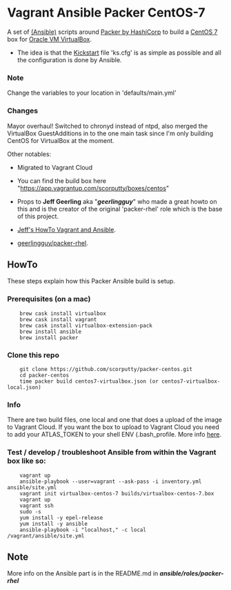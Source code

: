 # Vagrant Ansible Packer CentOS-7
A set of [(Ansible)](https://www.ansible.com) scripts around [Packer by HashiCorp](https://www.packer.io/) to build a [CentOS 7](https://www.centos.org) box for [Oracle VM VirtualBox](https://www.virtualbox.org).

- The idea is that the [Kickstart](http://pykickstart.readthedocs.io/en/latest/) file 'ks.cfg' is as simple as possible and all the configuration is done by Ansible.

### Note
Change the variables to your location in 'defaults/main.yml'

### Changes
Mayor overhaul! Switched to chronyd instead of ntpd, also merged the VirtualBox GuestAdditions in to the one main task since I'm only building CentOS for VirtualBox at the moment.

Other notables:

- Migrated to Vagrant Cloud

- You can find the build box here "https://app.vagrantup.com/scorputty/boxes/centos"

- Props to **Jeff Geerling** aka "***geerlingguy***" who made a great howto on this and is the creator of the original 'packer-rhel' role which is the base of this project.

- [Jeff's HowTo Vagrant and Ansible](http://www.jeffgeerling.com/blog/server-vm-images-ansible-and-packer).
- [geerlingguy/packer-rhel](https://galaxy.ansible.com/geerlingguy/packer-rhel/).

## HowTo
These steps explain how this Packer Ansible build is setup.

### Prerequisites (on a mac)
```
    brew cask install virtualbox
    brew cask install vagrant
    brew cask install virtualbox-extension-pack
    brew install ansible
    brew install packer
```

### Clone this repo
```
    git clone https://github.com/scorputty/packer-centos.git
    cd packer-centos
    time packer build centos7-virtualbox.json (or centos7-virtualbox-local.json)
```

### Info
There are two build files, one local and one that does a upload of the image to Vagrant Cloud.
If you want the box to upload to Vagrant Cloud you need to add your ATLAS_TOKEN to your shell ENV (.bash_profile. More info  [here](https://atlas.hashicorp.com/help/packer/artifacts/creating-vagrant-boxes).

### Test / develop / troubleshoot Ansible from within the Vagrant box like so:
```
    vagrant up
    ansible-playbook --user=vagrant --ask-pass -i inventory.yml ansible/site.yml
    vagrant init virtualbox-centos-7 builds/virtualbox-centos-7.box
    vagrant up
    vagrant ssh
    sudo -s
    yum install -y epel-release
    yum install -y ansible
    ansible-playbook -i "localhost," -c local /vagrant/ansible/site.yml
```

## Note
More info on the Ansible part is in the README.md in ***ansible/roles/packer-rhel***
